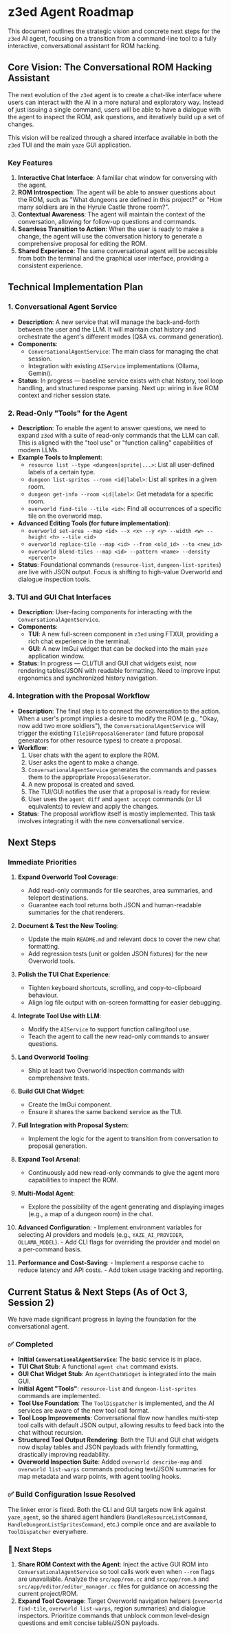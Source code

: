 # z3ed Agent Roadmap

This document outlines the strategic vision and concrete next steps for the `z3ed` AI agent, focusing on a transition from a command-line tool to a fully interactive, conversational assistant for ROM hacking.

## Core Vision: The Conversational ROM Hacking Assistant

The next evolution of the `z3ed` agent is to create a chat-like interface where users can interact with the AI in a more natural and exploratory way. Instead of just issuing a single command, users will be able to have a dialogue with the agent to inspect the ROM, ask questions, and iteratively build up a set of changes.

This vision will be realized through a shared interface available in both the `z3ed` TUI and the main `yaze` GUI application.

### Key Features
1.  **Interactive Chat Interface**: A familiar chat window for conversing with the agent.
2.  **ROM Introspection**: The agent will be able to answer questions about the ROM, such as "What dungeons are defined in this project?" or "How many soldiers are in the Hyrule Castle throne room?".
3.  **Contextual Awareness**: The agent will maintain the context of the conversation, allowing for follow-up questions and commands.
4.  **Seamless Transition to Action**: When the user is ready to make a change, the agent will use the conversation history to generate a comprehensive proposal for editing the ROM.
5.  **Shared Experience**: The same conversational agent will be accessible from both the terminal and the graphical user interface, providing a consistent experience.

## Technical Implementation Plan

### 1. Conversational Agent Service
- **Description**: A new service that will manage the back-and-forth between the user and the LLM. It will maintain chat history and orchestrate the agent's different modes (Q&A vs. command generation).
- **Components**:
    - `ConversationalAgentService`: The main class for managing the chat session.
    - Integration with existing `AIService` implementations (Ollama, Gemini).
- **Status**: In progress — baseline service exists with chat history, tool loop handling, and structured response parsing. Next up: wiring in live ROM context and richer session state.

### 2. Read-Only "Tools" for the Agent
- **Description**: To enable the agent to answer questions, we need to expand `z3ed` with a suite of read-only commands that the LLM can call. This is aligned with the "tool use" or "function calling" capabilities of modern LLMs.
- **Example Tools to Implement**:
    - `resource list --type <dungeon|sprite|...>`: List all user-defined labels of a certain type.
    - `dungeon list-sprites --room <id|label>`: List all sprites in a given room.
    - `dungeon get-info --room <id|label>`: Get metadata for a specific room.
    - `overworld find-tile --tile <id>`: Find all occurrences of a specific tile on the overworld map.
- **Advanced Editing Tools (for future implementation)**:
    - `overworld set-area --map <id> --x <x> --y <y> --width <w> --height <h> --tile <id>`
    - `overworld replace-tile --map <id> --from <old_id> --to <new_id>`
    - `overworld blend-tiles --map <id> --pattern <name> --density <percent>`
- **Status**: Foundational commands (`resource-list`, `dungeon-list-sprites`) are live with JSON output. Focus is shifting to high-value Overworld and dialogue inspection tools.

### 3. TUI and GUI Chat Interfaces
- **Description**: User-facing components for interacting with the `ConversationalAgentService`.
- **Components**:
    - **TUI**: A new full-screen component in `z3ed` using FTXUI, providing a rich chat experience in the terminal.
    - **GUI**: A new ImGui widget that can be docked into the main `yaze` application window.
- **Status**: In progress — CLI/TUI and GUI chat widgets exist, now rendering tables/JSON with readable formatting. Need to improve input ergonomics and synchronized history navigation.

### 4. Integration with the Proposal Workflow
- **Description**: The final step is to connect the conversation to the action. When a user's prompt implies a desire to modify the ROM (e.g., "Okay, now add two more soldiers"), the `ConversationalAgentService` will trigger the existing `Tile16ProposalGenerator` (and future proposal generators for other resource types) to create a proposal.
- **Workflow**:
    1. User chats with the agent to explore the ROM.
    2. User asks the agent to make a change.
    3. `ConversationalAgentService` generates the commands and passes them to the appropriate `ProposalGenerator`.
    4. A new proposal is created and saved.
    5. The TUI/GUI notifies the user that a proposal is ready for review.
    6. User uses the `agent diff` and `agent accept` commands (or UI equivalents) to review and apply the changes.
- **Status**: The proposal workflow itself is mostly implemented. This task involves integrating it with the new conversational service.

## Next Steps

### Immediate Priorities
1.  **Expand Overworld Tool Coverage**:
    - Add read-only commands for tile searches, area summaries, and teleport destinations.
    - Guarantee each tool returns both JSON and human-readable summaries for the chat renderers.
2.  **Document & Test the New Tooling**:
    - Update the main `README.md` and relevant docs to cover the new chat formatting.
    - Add regression tests (unit or golden JSON fixtures) for the new Overworld tools.

3.  **Polish the TUI Chat Experience**:
    - Tighten keyboard shortcuts, scrolling, and copy-to-clipboard behaviour.
    - Align log file output with on-screen formatting for easier debugging.
4.  **Integrate Tool Use with LLM**:
    - Modify the `AIService` to support function calling/tool use.
    - Teach the agent to call the new read-only commands to answer questions.
5.  **Land Overworld Tooling**:
    - Ship at least two Overworld inspection commands with comprehensive tests.

6.  **Build GUI Chat Widget**:
    - Create the ImGui component.
    - Ensure it shares the same backend service as the TUI.
7.  **Full Integration with Proposal System**:
    - Implement the logic for the agent to transition from conversation to proposal generation.
8.  **Expand Tool Arsenal**:
    - Continuously add new read-only commands to give the agent more capabilities to inspect the ROM.
9.  **Multi-Modal Agent**:
    - Explore the possibility of the agent generating and displaying images (e.g., a map of a dungeon room) in the chat.
10.  **Advanced Configuration**:
    - Implement environment variables for selecting AI providers and models (e.g., `YAZE_AI_PROVIDER`, `OLLAMA_MODEL`).
    - Add CLI flags for overriding the provider and model on a per-command basis.
11.  **Performance and Cost-Saving**:
    - Implement a response cache to reduce latency and API costs.
    - Add token usage tracking and reporting.

## Current Status & Next Steps (As of Oct 3, Session 2)

We have made significant progress in laying the foundation for the conversational agent.

### ✅ Completed
- **Initial `ConversationalAgentService`**: The basic service is in place.
- **TUI Chat Stub**: A functional `agent chat` command exists.
- **GUI Chat Widget Stub**: An `AgentChatWidget` is integrated into the main GUI.
- **Initial Agent "Tools"**: `resource-list` and `dungeon-list-sprites` commands are implemented.
- **Tool Use Foundation**: The `ToolDispatcher` is implemented, and the AI services are aware of the new tool call format.
 - **Tool Loop Improvements**: Conversational flow now handles multi-step tool calls with default JSON output, allowing results to feed back into the chat without recursion.
- **Structured Tool Output Rendering**: Both the TUI and GUI chat widgets now display tables and JSON payloads with friendly formatting, drastically improving readability.
- **Overworld Inspection Suite**: Added `overworld describe-map` and `overworld list-warps` commands producing text/JSON summaries for map metadata and warp points, with agent tooling hooks.

### ✅ Build Configuration Issue Resolved
The linker error is fixed. Both the CLI and GUI targets now link against `yaze_agent`, so the shared agent handlers (`HandleResourceListCommand`, `HandleDungeonListSpritesCommand`, etc.) compile once and are available to `ToolDispatcher` everywhere.

### 🚀 Next Steps
1.  **Share ROM Context with the Agent**: Inject the active GUI ROM into `ConversationalAgentService` so tool calls work even when `--rom` flags are unavailable. Analyze the `src/app/rom.cc` and `src/app/rom.h` and `src/app/editor/editor_manager.cc` files for guidance on accessing the current project/ROM.
2.  **Expand Tool Coverage**: Target Overworld navigation helpers (`overworld find-tile`, `overworld list-warps`, region summaries) and dialogue inspectors. Prioritize commands that unblock common level-design questions and emit concise table/JSON payloads.